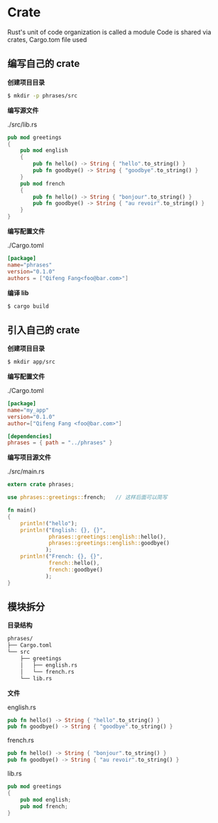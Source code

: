 # Crate

Rust's unit of code organization is called a module
Code is shared via crates, Cargo.tom file used

## 编写自己的 crate

**创建项目目录**

```sh
$ mkdir -p phrases/src
```

**编写源文件**

./src/lib.rs

```rust
pub mod greetings
{
    pub mod english
    {
        pub fn hello() -> String { "hello".to_string() }
        pub fn goodbye() -> String { "goodbye".to_string() }
    }
    pub mod french
    {
        pub fn hello() -> String { "bonjour".to_string() }
        pub fn goodbye() -> String { "au revoir".to_string() }
    }
}
```

**编写配置文件**

./Cargo.toml

```toml
[package]
name="phrases"
version="0.1.0"
authors = ["Qifeng Fang<foo@bar.com>"]
```

**编译 lib**

```sh
$ cargo build
```


## 引入自己的 crate

**创建项目目录**

```sh
$ mkdir app/src
```

**编写配置文件**

./Cargo.toml

```toml
[package]
name="my_app"
version="0.1.0"
author=["Qifeng Fang <foo@bar.com>"]

[dependencies]
phrases = { path = "../phrases" }
```

**编写项目源文件**

./src/main.rs

```rust
extern crate phrases;

use phrases::greetings::french;   // 这样后面可以简写

fn main()
{
    println!("hello");
    println!("English: {}, {}",
             phrases::greetings::english::hello(),
             phrases::greetings::english::goodbye()
            );
    println!("French: {}, {}",
             french::hello(),
             french::goodbye()
            );
}
```

## 模块拆分

**目录结构**

```sh
phrases/
├── Cargo.toml
└── src
    ├── greetings
    │   ├── english.rs
    │   └── french.rs
    └── lib.rs
```

**文件**

english.rs

```rust
pub fn hello() -> String { "hello".to_string() }
pub fn goodbye() -> String { "goodbye".to_string() }
```

french.rs

```rust
pub fn hello() -> String { "bonjour".to_string() }
pub fn goodbye() -> String { "au revoir".to_string() }
```

lib.rs

```rust
pub mod greetings
{
    pub mod english;
    pub mod french;
}
```
